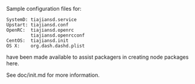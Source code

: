 Sample configuration files for:
```
SystemD: tiajiansd.service
Upstart: tiajiansd.conf
OpenRC:  tiajiansd.openrc
         tiajiansd.openrcconf
CentOS:  tiajiansd.init
OS X:    org.dash.dashd.plist
```
have been made available to assist packagers in creating node packages here.

See doc/init.md for more information.
